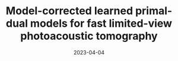 ---
title: "Model-corrected learned primal-dual models for fast limited-view photoacoustic tomography"
collection: preprints
authors: 'A. Hauptmann and J. Poimala'
date: 2023-04-04
paperurl: 'http://asHauptmann.github.io/files/2023_Hauptmann_preprint.pdf'
---